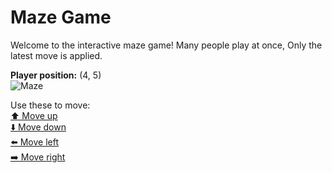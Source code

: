 # Maze Game  
Welcome to the interactive maze game! Many people play at once, Only the latest move is applied.

**Player position:** (4, 5)  
![Maze](https://github-maze-game.vercel.app/images/pos_4_5.png?t=1760630138467)

Use these to move:  
[⬆️ Move up](https://github-maze-game.vercel.app/move/4_5_w)  
[⬇️ Move down](https://github-maze-game.vercel.app/move/4_5_s)  
[⬅️ Move left](https://github-maze-game.vercel.app/move/4_5_a)  
[➡️ Move right](https://github-maze-game.vercel.app/move/4_5_d)
